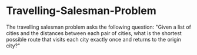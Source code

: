 # Travelling-Salesman-Problem
The travelling salesman problem asks the following question: "Given a list of cities and the distances between each pair of cities, what is the shortest possible route that visits each city exactly once and returns to the origin city?" 
